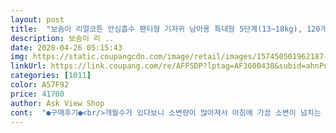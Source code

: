 ```yaml
---
layout: post 
title:  "보솜이 리얼코튼 안심흡수 팬티형 기저귀 남아용 특대형 5단계(13~18kg), 120개" 
description: 보솜이 리 ..
date: 2020-04-26 05:15:43 
img: https://static.coupangcdn.com/image/retail/images/157450501962187-e353b108-e3ae-43df-be10-21defd7b72f4.jpg 
linkUrl: https://link.coupang.com/re/AFFSDP?lptag=AF3600438&subid=ahnPublicAsk&pageKey=310251886&itemId=978127381&vendorItemId=5393784070&traceid=V0-113-31df1bd50b4faf20 
categories: [1011] 
color: A57F92 
price: 41700 
author: Ask View Shop 
cont:  "●구매후기●<br/>개월수가 있다보니 소변량이 많아져서 아침에 가끔 소변이 넘치는 경우가 있는데,<br/>계속 넘치지 않기를 바래요.<br/> ^^<br/>기저귀가 점점 좋아지는거 같아요~<br/>기존에 쓰던 액션핏보다 조금 얇은 것 같아 더 넘치면 어떡하나 걱정했는데 신기하네요.<br/><br/>낮엔 괜찮은데 물을 많이 먹는 아기라서 밤기저귀는 아직 사용하고있어요~<br/>둘째때는 리얼코튼 사용했는데~<br/>발진은 항상 없었으니 걱정없고 세돌지난 13.<br/>5키로 아기에게 낙낙히 편안하게 잘 맞아요 ^^<br/>보솜이 리얼코튼 쭉 사용하고있는데 흡수력 너무 좋아요!!!!<br/>보솜이 리얼코튼은 정말 강추!!!!<br/>사이즈도 넉넉하고 흡수력좋은 기저귀<br/>사이즈도 넉넉하고~<br/>샘방지도 잘되어있는거같아요<br/>아침에 일어나서 엉덩이 뽀송해서 너무 좋아요~<br/>안심흡수 통로 때문인지 구입해서 바로 사용하고 있는데, 아침에 소변이 안 넘쳤네요.<br/><br/>액션핏보다 조금 가격은 있지만 확실히 기존 것보다 품질면에서 저는 더 만족스럽네요.<br/><br/>액션핏보다 조금 얇지만 흡수력이 더 좋은 것 같구요, 옆선 뜯을 때 잘 안뜯겨서 불편했는데<br/>역시 면은 보들보들 면이 정말 부드러워서<br/>완전 만족해요!!!<br/>이번 상품은 밴드부분이 더 넓어지고 부드러워져서 뜯기도 더 수월해 졌구요 아이도 더 편할 것 같아요.<br/><br/>이번에 리얼코튼 안심흡수가 새로 나왔는지 보솜이로 검색했더니 요게 앞부분에 보이기도 하고,<br/>이번에도 잘 사용할께요^^<br/>저희집은 보솜이 기저귀를 선호해요<br/>저희집은 흡수력 좋은 기저귀 아니면 안된다는^^<br/>전 국내제품이 저희아이들한테 잘맞을꺼같은^^<br/>첫째 둘째 보솜이 기저귀로 잘 키워왔어요~<br/>편한 기저귀 보솜이 리얼코튼 강추해요!!!!<br/>피부자극없이 너무 좋아요~<br/>합리적인 가격에 품질도 만족해서 보솜이 쭉 써왔고 항상 쿠팡에서 주문해서 쓰고 있는데,<br/>흡수력도 좋아서 엉덩이도 뽀송하네요~<br/>" 
---
```

